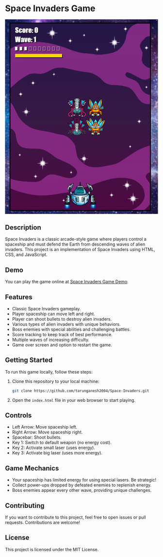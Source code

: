 # Space Invaders Game

![Game Screenshot](images/demo.png)

## Description

Space Invaders is a classic arcade-style game where players control a spaceship and must defend the Earth from descending waves of alien invaders. This project is an implementation of Space Invaders using HTML, CSS, and JavaScript.

## Demo

You can play the game online at [Space Invaders Game Demo](https://your-demo-link.com).

## Features

- Classic Space Invaders gameplay.
- Player spaceship can move left and right.
- Player can shoot bullets to destroy alien invaders.
- Various types of alien invaders with unique behaviors.
- Boss enemies with special abilities and challenging battles.
- Score tracking to keep track of best performance.
- Multiple waves of increasing difficulty.
- Game over screen and option to restart the game.

## Getting Started

To run this game locally, follow these steps:

1. Clone this repository to your local machine:

   ```bash
   git clone https://github.com/tarunganesh2004/Space-Invaders.git
   ```

2. Open the `index.html` file in your web browser to start playing.

## Controls

- Left Arrow: Move spaceship left.
- Right Arrow: Move spaceship right.
- Spacebar: Shoot bullets.
- Key 1: Switch to default weapon (no energy cost).
- Key 2: Activate small laser (uses energy).
- Key 3: Activate big laser (uses more energy).

## Game Mechanics

- Your spaceship has limited energy for using special lasers. Be strategic!
- Collect power-ups dropped by defeated enemies to replenish energy.
- Boss enemies appear every other wave, providing unique challenges.

## Contributing

If you want to contribute to this project, feel free to open issues or pull requests. Contributions are welcome!

## License

This project is licensed under the MIT License.
